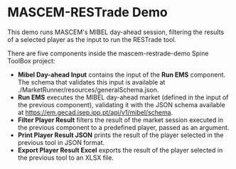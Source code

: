 # MASCEM-RESTrade Demo

This demo runs MASCEM's MIBEL day-ahead session, filtering the results of a selected player as the input to run the RESTrade tool.

There are five components inside the mascem-restrade-demo Spine ToolBox project:

- **Mibel Day-ahead Input** contains the input of the **Run EMS** component. The schema that validates this input is available at ./MarketRunner/resources/generalSchema.json.
- **Run EMS** executes the MIBEL day-ahead market (defined in the input of the previous component), validating it with the JSON schema available at <https://em.gecad.isep.ipp.pt/api/v1/mibel/schema>.
- **Filter Player Result** filters the result of the market session executed in the previous component to a predefined player, passed as an argument.
- **Print Player Result JSON** prints the result of the player selected in the previous tool in JSON format.
- **Export Player Result Excel** exports the result of the player selected in the previous tool to an XLSX file.
